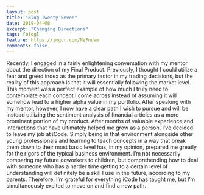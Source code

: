 ```yaml
---
layout: post
title: "Blog Twenty-Seven"
date: 2019-04-08
excerpt: "Changing Directions"
tags: [blog]
feature: https://imgur.com/NeFndvm
comments: false
---
```


Recently, I engaged in a fairly enlightening conversation with my mentor about the direction of my Final Product. Previously, I thought I could utilize a fear and greed index as the primary factor in my trading decisions, but the reality of this approach is that it will essentially following the market level. This moment was a perfect example of how much I truly need to contemplate each concept I come across instead of assuming it will somehow lead to a higher alpha value in my portfolio. After speaking with my mentor, however, I now have a clear path I wish to pursue and will be instead utilizing the sentiment analysis of financial articles as a more prominent portion of my product. 
After months of valuable experience and interactions that have ultimately helped me grow as a person, I’ve decided to leave my job at iCode. Simply being in that environment alongside other young professionals and learning to teach concepts in a way that break them down to their most basic level has, in my opinion, prepared me greatly for the rigors of the typical business environment. I’m not necessarily comparing my future coworkers to children, but comprehending how to deal with someone who has a harder time getting to a certain level of understanding will definitely be a skill I use in the future, according to my parents. Therefore, I’m grateful for everything iCode has taught me, but I’m simultaneously excited to move on and find a new path. 

